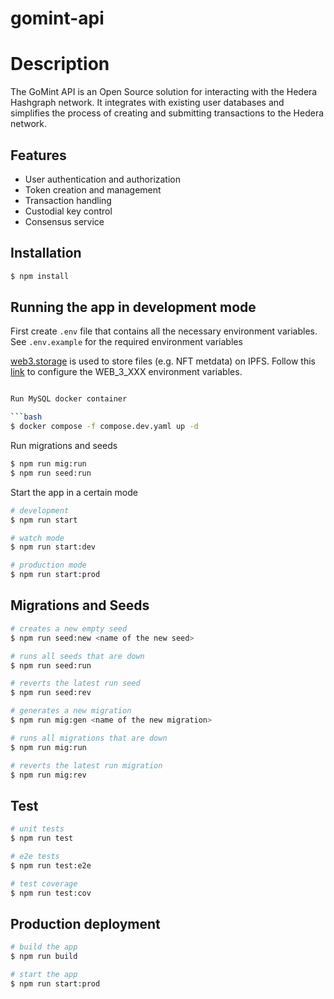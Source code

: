 # gomint-api

# Description

The GoMint API is an Open Source solution for interacting with the Hedera Hashgraph network. It integrates with existing user databases and simplifies the process of creating and submitting transactions to the Hedera network.

## Features

- User authentication and authorization
- Token creation and management
- Transaction handling
- Custodial key control
- Consensus service

## Installation

```bash
$ npm install
```

## Running the app in development mode

First create `.env` file that contains all the necessary environment variables. See `.env.example` for the required environment variables

[web3.storage](https://web3.storage/) is used to store files (e.g. NFT metdata) on IPFS. Follow this [link](https://web3.storage/docs/how-to/upload/#using-the-js-client) to configure the WEB_3_XXX environment variables.

```bash

Run MySQL docker container

```bash
$ docker compose -f compose.dev.yaml up -d
```

Run migrations and seeds

```bash
$ npm run mig:run
$ npm run seed:run
```

Start the app in a certain mode

```bash
# development
$ npm run start

# watch mode
$ npm run start:dev

# production mode
$ npm run start:prod
```

## Migrations and Seeds

```bash
# creates a new empty seed
$ npm run seed:new <name of the new seed>

# runs all seeds that are down
$ npm run seed:run

# reverts the latest run seed
$ npm run seed:rev

# generates a new migration
$ npm run mig:gen <name of the new migration>

# runs all migrations that are down
$ npm run mig:run

# reverts the latest run migration
$ npm run mig:rev
```

## Test

```bash
# unit tests
$ npm run test

# e2e tests
$ npm run test:e2e

# test coverage
$ npm run test:cov
```

## Production deployment

```bash
# build the app
$ npm run build

# start the app
$ npm run start:prod

```
